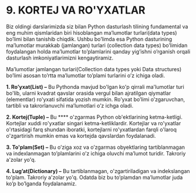 # 9. KORTEJ VA RO'YXATLAR

Biz oldingi darslarimizda siz bilan Python dasturlash tilining fundamental va eng muhim qismlaridan biri hisoblangan ma’lumotlar turlari(data types) bo’limi bilan tanishib chiqdik. Ushbu bo’limda esa Python dasturining ma’lumotlar murakkab (jamlangan) turlari (collection data types) bo’limidan foydalangan holda ma’lumotlar to’plamlarini qanday yig’ishni o’rganish orqali dasturlash imkoniyatlarimizni kengaytiramiz.

Ma’lumotlar jamlangan turlari(Collection data types yoki Data structures) bo’limi asosan to’rtta ma’lumotlar to’plami turlarini o’z ichiga oladi.

**1.    Ro’yxat(List) –** Bu Pythonda mavjud bo'lgan ko'p qirrali ma'lumotlar turi bo'lib, ularni kvadrat qavslar orasida vergul bilan ajratilgan qiymatlar (elementlar) ro'yxati sifatida yozish mumkin. Ro’yxat bo’limi o’zgaruvchan, tartibli va takrorlanuvchi ma’lumotlari o’z ichga oladi.

**2.    Kortej(Tuple) –** Bu **** o'zgarmas Python ob'ektlarining ketma-ketligi. Kortejlar xuddi ro'yxatlar singari ketma-ketliklardir. Kortejlar va ro'yxatlar o'rtasidagi farq shundan iboratki, kortejlarni ro'yxatlardan farqli o'laroq o'zgartirish mumkin emas va kortejda qavslardan foydalanadi.

**3.    To'plam(Set) –** Bu o’ziga xoz va o’zgarmas obyektlaring tartiblanmagan va indexlanmagan to’plamlarini o’z ichiga oluvchi ma’lumot turidir. Takroriy a'zolar yo'q.

**4.    Lug’at(Dictionary) –** Bu tartiblanmagan, o'zgartiriladigan va indekslangan to'plam. Takroriy a'zolar yo'q. Odatda biz bu to’plamdan ma’lumotlar juda ko’p bo’lganda foydalanamiz.
